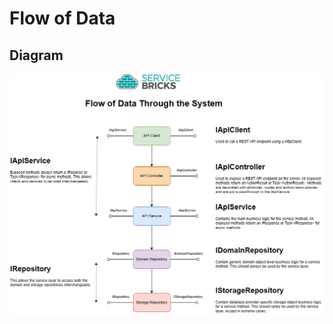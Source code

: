 # Flow of Data

## Diagram

![ServiceBricks Logo](https://github.com/holomodular/ServiceBricks-Documentation/blob/main/V1/FlowOfData.png)  

